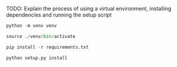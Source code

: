 TODO: Explain the process of using a virtual environment, installing dependencies and running the setup script

```python
python -m venv venv
```

```python
source ./venv/bin/activate
```

```python
pip install -r requirements.txt
```

```python
python setup.py install
```
